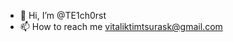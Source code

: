 - 👋 Hi, I’m @TE1ch0rst
- 📫 How to reach me vitaliktimtsurask@gmail.com

<!---
TE1ch0rst/TE1ch0rst is a ✨ special ✨ repository because its `README.md` (this file) appears on your GitHub profile.
You can click the Preview link to take a look at your changes.
--->

